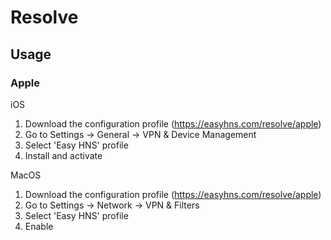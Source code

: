 # Resolve
## Usage

### Apple

iOS

1. Download the configuration profile (https://easyhns.com/resolve/apple)
2. Go to Settings -> General -> VPN & Device Management
3. Select 'Easy HNS' profile
4. Install and activate

MacOS

1. Download the configuration profile (https://easyhns.com/resolve/apple)
2. Go to Settings -> Network -> VPN & Filters
3. Select 'Easy HNS' profile
4. Enable
